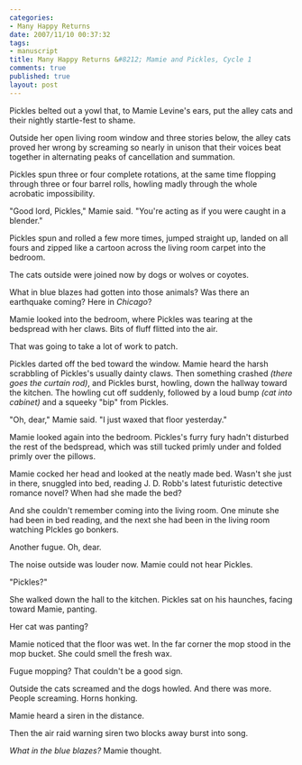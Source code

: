 ```yaml
--- 
categories: 
- Many Happy Returns
date: 2007/11/10 00:37:32
tags: 
- manuscript
title: Many Happy Returns &#8212; Mamie and Pickles, Cycle 1
comments: true
published: true
layout: post
---
```


<p>Pickles belted out a yowl that, to Mamie Levine's ears, put the alley cats and their nightly startle-fest to shame.</p>
<p>            Outside her open living room window and three stories below, the alley cats proved her wrong by screaming so nearly in unison that their voices beat together in alternating peaks of cancellation and summation.</p>
<p>            Pickles spun three or four complete rotations, at the same time flopping through three or four barrel rolls, howling madly through the whole acrobatic impossibility.</p>
<p>            "Good lord, Pickles," Mamie said.  "You're acting as if you were caught in a blender."</p>
<p>            Pickles spun and rolled a few more times, jumped straight up, landed on all fours and zipped like a cartoon across the living room carpet into the bedroom.</p>
<p>            The cats outside were joined now by dogs or wolves or coyotes.</p>
<p>            What in blue blazes had gotten into those animals?  Was there an earthquake coming?  Here in <em>Chicago</em>?</p>
<p>            Mamie looked into the bedroom, where Pickles was tearing at the bedspread with her claws.  Bits of fluff flitted into the air.</p>
<p>            That was going to take a lot of work to patch.</p>
<p>            Pickles darted off the bed toward the window.  Mamie heard the harsh scrabbling of Pickles's usually dainty claws.  Then something crashed <em>(there goes the curtain rod)</em>, and Pickles burst, howling, down the hallway toward the kitchen.  The howling cut off suddenly, followed by a loud bump <em>(cat into cabinet)</em> and a squeeky "bip" from Pickles.</p>
<p>            "Oh, dear," Mamie said.  "I just waxed that floor yesterday."</p>
<p>            Mamie looked again into the bedroom.  Pickles's furry fury hadn't disturbed the rest of the bedspread, which was still tucked primly under and folded primly over the pillows.</p>
<p>            Mamie cocked her head and looked at the neatly made bed.  Wasn't she just in there, snuggled into bed, reading J. D. Robb's latest futuristic detective romance novel?  When had she made the bed?</p>
<p>            And she couldn't remember coming into the living room.  One minute she had been in bed reading, and the next she had been in the living room watching PIckles go bonkers.</p>
<p>            Another fugue.  Oh, dear.</p>
<p>            The noise outside was louder now.  Mamie could not hear Pickles.</p>
<p>            "Pickles?"</p>
<p>            She walked down the hall to the kitchen.  Pickles sat on his haunches, facing toward Mamie, panting.</p>
<p>            Her cat was panting?</p>
<p>            Mamie noticed that the floor was wet.  In the far corner the mop stood in the mop bucket.  She could smell the fresh wax.</p>
<p>            Fugue mopping?  That couldn't be a good sign.</p>
<p>            Outside the cats screamed and the dogs howled.  And there was more.  People screaming.  Horns honking.</p>
<p>            Mamie heard a siren in the distance.</p>
<p>            Then the air raid warning siren two blocks away burst into song.</p>
            <em>What in the blue blazes?</em>  Mamie thought.
